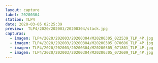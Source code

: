 ```yaml
---
layout: capture
label: 20200304
station: TLP4
date: 2020-03-05 02:25:39
preview:  TLP4/2020/202003/20200304/stack.jpg
capturas:
  - imagem: TLP4/2020/202003/20200304/M20200305_022539_TLP_4P.jpg
  - imagem: TLP4/2020/202003/20200304/M20200305_070606_TLP_4P.jpg
  - imagem: TLP4/2020/202003/20200304/M20200305_071801_TLP_4P.jpg
  - imagem: TLP4/2020/202003/20200304/M20200305_072609_TLP_4P.jpg
---
```

